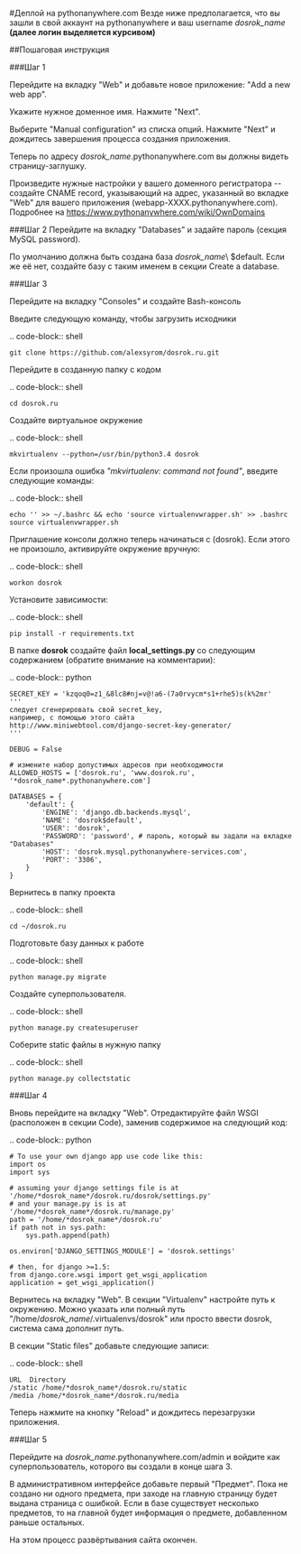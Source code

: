 #Деплой на pythonanywhere.com
Везде ниже предполагается, что вы зашли в свой аккаунт на pythonanywhere и ваш username *dosrok_name* **(далее логин выделяется курсивом)**

##Пошаговая инструкция

###Шаг 1

Перейдите на вкладку "Web" и добавьте новое приложение: "Add a new web app".

Укажите нужное доменное имя. Нажмите "Next".

Выберите "Manual configuration" из списка опций. Нажмите "Next" и дождитесь завершения процесса создания приложения.

Теперь по адресу *dosrok_name*.pythonanywhere.com вы должны видеть страницу-заглушку.

Произведите нужные настройки у вашего доменного регистратора -- создайте CNAME record, указывающий на адрес, указанный во вкладке "Web" для вашего приложения (webapp-XXXX.pythonanywhere.com).
Подробнее на https://www.pythonanywhere.com/wiki/OwnDomains

###Шаг 2
Перейдите на вкладку "Databases" и задайте пароль (секция MySQL password). 

По умолчанию должна быть создана база *dosrok_name*\ $default. Если же её нет, создайте базу с таким именем в секции Create a database.

###Шаг 3

Перейдите на вкладку "Consoles" и создайте Bash-консоль

Введите следующую команду, чтобы загрузить исходники

.. code-block:: shell

    git clone https://github.com/alexsyrom/dosrok.ru.git

Перейдите в созданную папку с кодом

.. code-block:: shell

    cd dosrok.ru

Создайте виртуальное окружение

.. code-block:: shell

    mkvirtualenv --python=/usr/bin/python3.4 dosrok

Если произошла ошибка *"mkvirtualenv: command not found"*, введите следующие команды:

.. code-block:: shell

    echo '' >> ~/.bashrc && echo 'source virtualenvwrapper.sh' >> .bashrc
    source virtualenvwrapper.sh

Приглашение консоли должно теперь начинаться с (dosrok). Если этого не произошло, активируйте окружение вручную:

.. code-block:: shell

    workon dosrok

Установите зависимости:
    
.. code-block:: shell

    pip install -r requirements.txt

В папке **dosrok** создайте файл **local_settings.py** со следующим содержанием (обратите внимание на комментарии):

.. code-block:: python
    
    SECRET_KEY = 'kzqoq0=z1_&8lc8#nj=v@!a6-(7a0rvycm*s1+rhe5)s(k%2mr' 
    '''
    следует сгенерировать свой secret_key, 
    например, с помощью этого сайта 
    http://www.miniwebtool.com/django-secret-key-generator/
    '''

    DEBUG = False

    # измените набор допустимых адресов при необходимости
    ALLOWED_HOSTS = ['dosrok.ru', 'www.dosrok.ru', '*dosrok_name*.pythonanywhere.com']
 
    DATABASES = {
        'default': {
            'ENGINE': 'django.db.backends.mysql',
            'NAME': 'dosrok$default',
            'USER': 'dosrok',
            'PASSWORD': 'password', # пароль, который вы задали на вкладке "Databases"
            'HOST': 'dosrok.mysql.pythonanywhere-services.com',
            'PORT': '3306',
        }
    }

Вернитесь в папку проекта

.. code-block:: shell

    cd ~/dosrok.ru

Подготовьте базу данных к работе

.. code-block:: shell

    python manage.py migrate


Создайте суперпользователя.

.. code-block:: shell

    python manage.py createsuperuser

Соберите static файлы в нужную папку

.. code-block:: shell

    python manage.py collectstatic

###Шаг 4

Вновь перейдите на вкладку "Web". Отредактируйте файл WSGI (расположен в секции Code), заменив содержимое на следующий код:

.. code-block:: python

    # To use your own django app use code like this:
    import os
    import sys

    # assuming your django settings file is at '/home/*dosrok_name*/dosrok.ru/dosrok/settings.py'
    # and your manage.py is is at '/home/*dosrok_name*/dosrok.ru/manage.py'
    path = '/home/*dosrok_name*/dosrok.ru'
    if path not in sys.path:
        sys.path.append(path)

    os.environ['DJANGO_SETTINGS_MODULE'] = 'dosrok.settings'

    # then, for django >=1.5:
    from django.core.wsgi import get_wsgi_application
    application = get_wsgi_application()


Вернитесь на вкладку "Web". В секции "Virtualenv" настройте путь к окружению. Можно указать или полный путь "/home/*dosrok_name*/.virtualenvs/dosrok" или просто ввести dosrok, система сама дополнит путь.

В секции "Static files" добавьте следующие записи:

.. code-block:: shell

    URL  Directory
    /static /home/*dosrok_name*/dosrok.ru/static
    /media /home/*dosrok_name*/dosrok.ru/media

Теперь нажмите на кнопку "Reload" и дождитесь перезагрузки приложения.

###Шаг 5

Перейдите на *dosrok_name*.pythonanywhere.com/admin и войдите как суперпользователь, которого вы создали в конце шага 3. 

В административном интерфейсе добавьте первый "Предмет". Пока не создано ни одного предмета, при заходе на главную страницу будет выдана страница с ошибкой. Если в базе существует несколько предметов, то на главной будет информация о предмете, добавленном раньше остальных.

На этом процесс развёртывания сайта окончен. 
